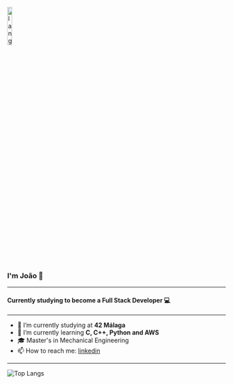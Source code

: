 <p align="left"><img width=15%" src="https://github.com/alansmathew/alansmathew/raw/master/lang.gif" alt="lang image here" /></p>

### I'm João 👋

---

#### Currently studying to become a Full Stack Developer 💻

---

- 🔭 I’m currently studying at **42 Málaga**
- 🌱 I’m currently learning **C, C++, Python and AWS**
- 🎓 Master's in Mechanical Engineering
- 📫 How to reach me: [linkedin](https://linkedin.com/in/joãoazevedolima)

---

![Top Langs](https://github-readme-stats.vercel.app/api/top-langs/?username=jlima91&layout=compact&theme=dark&hide_border=true)

<!--
**jlima91/jlima91** is a ✨ _special_ ✨ repository because its `README.md` (this file) appears on your GitHub profile.
